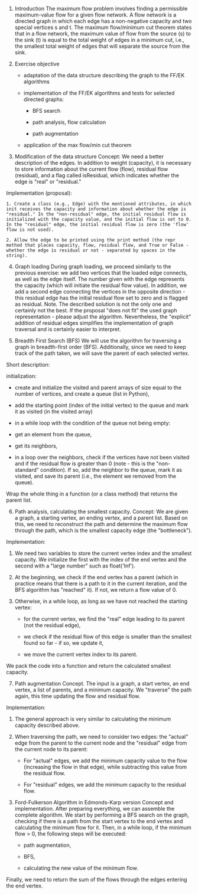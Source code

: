 1. Introduction
The maximum flow problem involves finding a permissible maximum-value flow for a given flow network.
A flow network is a directed graph in which each edge has a non-negative capacity and two special vertices s and t.
The maximum flow/minimum cut theorem states that in a flow network, the maximum value of flow from the source (s) to the sink (t) is equal to the total weight of edges in a minimum cut, i.e., the smallest total weight of edges that will separate the source from the sink.

2. Exercise objective
    - adaptation of the data structure describing the graph to the FF/EK algorithms
    - implementation of the FF/EK algorithms and tests for selected directed graphs:

        - BFS search

        - path analysis, flow calculation

        - path augmentation

    - application of the max flow/min cut theorem


3. Modification of the data structure
Concept: We need a better description of the edges. In addition to weight (capacity), it is necessary to store information about the current flow (flow), residual flow (residual), and a flag called isResidual, which indicates whether the edge is "real" or "residual."

Implementation (proposal):

    1. Create a class (e.g., Edge) with the mentioned attributes, in which init receives the capacity and information about whether the edge is "residual." In the "non-residual" edge, the initial residual flow is initialized with the capacity value, and the initial flow is set to 0. In the "residual" edge, the initial residual flow is zero (the 'flow' flow is not used).

    2. Allow the edge to be printed using the print method (the repr method that places capacity, flow, residual flow, and True or False - whether the edge is residual or not - separated by spaces in the string).

4. Graph loading
During graph loading, we proceed similarly to the previous exercise: we add two vertices that the loaded edge connects, as well as the edge itself. The number given with the edge represents the capacity (which will initiate the residual flow value). In addition, we add a second edge connecting the vertices in the opposite direction - this residual edge has the initial residual flow set to zero and is flagged as residual.
Note. The described solution is not the only one and certainly not the best. If the proposal "does not fit" the used graph representation - please adjust the algorithm. Nevertheless, the "explicit" addition of residual edges simplifies the implementation of graph traversal and is certainly easier to interpret.

5. Breadth First Search (BFS)
We will use the algorithm for traversing a graph in breadth-first order (BFS). Additionally, since we need to keep track of the path taken, we will save the parent of each selected vertex.

Short description:

initialization:

- create and initialize the visited and parent arrays of size equal to the number of vertices, and create a queue (list in Python),

- add the starting point (index of the initial vertex) to the queue and mark it as visited (in the visited array)

- in a while loop with the condition of the queue not being empty:

- get an element from the queue,

- get its neighbors,

- in a loop over the neighbors, check if the vertices have not been visited and if the residual flow is greater than 0 (note - this is the "non-standard" condition). If so, add the neighbor to the queue, mark it as visited, and save its parent (i.e., the element we removed from the queue).

Wrap the whole thing in a function (or a class method) that returns the parent list.

6. Path analysis, calculating the smallest capacity.
Concept: We are given a graph, a starting vertex, an ending vertex, and a parent list. Based on this, we need to reconstruct the path and determine the maximum flow through the path, which is the smallest capacity edge (the "bottleneck").

Implementation:

1. We need two variables to store the current vertex index and the smallest capacity. We initialize the first with the index of the end vertex and the second with a "large number" such as float('Inf').

2. At the beginning, we check if the end vertex has a parent (which in practice means that there is a path to it in the current iteration, and the BFS algorithm has "reached" it). If not, we return a flow value of 0.

3. Otherwise, in a while loop, as long as we have not reached the starting vertex:

    - for the current vertex, we find the "real" edge leading to its parent (not the residual edge),

    - we check if the residual flow of this edge is smaller than the smallest found so far - if so, we update it,

    - we move the current vertex index to its parent.

We pack the code into a function and return the calculated smallest capacity.

7. Path augmentation
Concept. The input is a graph, a start vertex, an end vertex, a list of parents, and a minimum capacity. We "traverse" the path again, this time updating the flow and residual flow.

Implementation:

1. The general approach is very similar to calculating the minimum capacity described above.

2. When traversing the path, we need to consider two edges: the "actual" edge from the parent to the current node and the "residual" edge from the current node to its parent:

    - For "actual" edges, we add the minimum capacity value to the flow (increasing the flow in that edge), while subtracting this value from the residual flow.

    - For "residual" edges, we add the minimum capacity to the residual flow.

8. Ford-Fulkerson Algorithm in Edmonds-Karp version
Concept and implementation. After preparing everything, we can assemble the complete algorithm. We start by performing a BFS search on the graph, checking if there is a path from the start vertex to the end vertex and calculating the minimum flow for it. Then, in a while loop, if the minimum flow > 0, the following steps will be executed:

    - path augmentation,

    - BFS,

    - calculating the new value of the minimum flow.

Finally, we need to return the sum of the flows through the edges entering the end vertex.